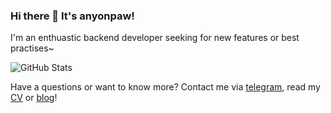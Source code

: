 ### Hi there 👋 It's anyonpaw! 
I'm an enthuastic backend developer seeking for new features or best practises~

![GitHub Stats](https://github-readme-stats.vercel.app/api?username=anyonepaw&theme=radical&show_icons=true&hide_border=true&count_private=true)

Have a questions or want to know more? Contact me via [telegram](https://t.me/anyonepaw), read my [CV](https://read.cv/anyonepaw) or [blog](https://anyonepaw.github.io/)!
